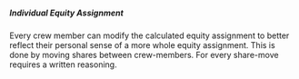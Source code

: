 ##### Individual Equity Assignment

Every crew member can modify the calculated equity assignment to better reflect their personal sense of a more whole equity assignment. This is done by moving shares between crew-members. For every share-move requires a written reasoning. 